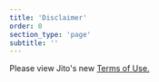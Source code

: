 ```yaml
---
title: 'Disclaimer'
order: 0
section_type: 'page'
subtitle: ''
---
```



Please view Jito's new [Terms of Use.](https://www.jito.network/docs/jitosol/terms-of-use/)

